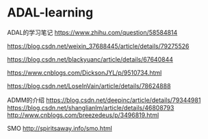 # ADAL-learning
ADAL的学习笔记
https://www.zhihu.com/question/58584814

https://blog.csdn.net/weixin_37688445/article/details/79275526

https://blog.csdn.net/blackyuanc/article/details/67640844

https://www.cnblogs.com/DicksonJYL/p/9510734.html

https://blog.csdn.net/LoseInVain/article/details/78624888


ADMM的介绍
https://blog.csdn.net/deepinc/article/details/79344981
https://blog.csdn.net/shanglianlm/article/details/46808793
http://www.cnblogs.com/breezedeus/p/3496819.html

SMO
http://spiritsaway.info/smo.html
